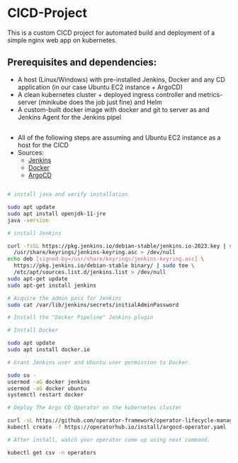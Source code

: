 # CICD-Project

This is a custom CICD project for automated build and deployment of a simple nginx web app on kubernetes.

## Prerequisites and dependencies:

 - A host (Linux/Windows) with pre-installed Jenkins, Docker and any CD application (in our case Ubuntu EC2 instance + ArgoCD) 
 - A clean kubernetes cluster + deployed ingress controller and metrics-server (minikube does the job just fine) and Helm
 - A custom-built docker image with docker and git to server as and Jenkins Agent for the Jenkins pipel
##    
* All of the following steps are assuming and Ubuntu EC2 instance as a host for the CICD
* Sources:
  - [Jenkins](https://www.jenkins.io/doc/book/installing/linux/)
  - [Docker](https://docs.docker.com/desktop/install/ubuntu/#install-docker-desktop)
  - [ArgoCD](https://operatorhub.io/operator/argocd-operator)

```bash

# install java and verify installation

sudo apt update
sudo apt install openjdk-11-jre
java -version

# install Jenkins

curl -fsSL https://pkg.jenkins.io/debian-stable/jenkins.io-2023.key | sudo tee \
  /usr/share/keyrings/jenkins-keyring.asc > /dev/null
echo deb [signed-by=/usr/share/keyrings/jenkins-keyring.asc] \
  https://pkg.jenkins.io/debian-stable binary/ | sudo tee \
  /etc/apt/sources.list.d/jenkins.list > /dev/null
sudo apt-get update
sudo apt-get install jenkins

# Acquire the admin pass for Jenkins
sudo cat /var/lib/jenkins/secrets/initialAdminPassword

# Install the "Docker Pipeline" Jenkins plugin

# Install Docker

sudo apt update
sudo apt install docker.io

# Grant Jenkins user and Ubuntu user permission to Docker.

sudo su - 
usermod -aG docker jenkins
usermod -aG docker ubuntu
systemctl restart docker

# Deploy The Argo CD Operator on the kubernetes cluster

curl -sL https://github.com/operator-framework/operator-lifecycle-manager/releases/download/v0.25.0/install.sh | bash -s v0.25.0
kubectl create -f https://operatorhub.io/install/argocd-operator.yaml

# After install, watch your operator come up using next command.

kubectl get csv -n operators

```
